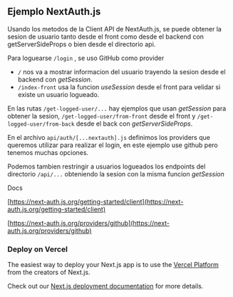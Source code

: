 ## Ejemplo NextAuth.js

Usando los metodos de la Client API de NextAuth.js, se puede obtener la sesion de usuario tanto desde el front como desde el backend con getServerSideProps o bien desde el directorio api.

Para loguearse `/login` , se uso GitHub como provider

- `/` nos va a mostrar informacion del usuario trayendo la sesion desde el backend con *getSession*.
- `/index-front` usa la funcion *useSession* desde el front para velidar si existe un usuario logueado.

En las rutas `/get-logged-user/...` hay ejemplos que usan *getSession* para obtener la sesion, `/get-logged-user/from-front` desde el front y `/get-logged-user/from-back` desde el back con *getServerSideProps*.

En el archivo `api/auth/[...nextauth].js` definimos los providers que queremos utilizar para realizar el login, en este ejemplo use github pero tenemos muchas opciones.

Podemos tambien restringir a usuarios logueados los endpoints del directorio `/api/...` obteniendo la sesion con la misma funcion *getSession*


Docs

[https://next-auth.js.org/getting-started/client](https://next-auth.js.org/getting-started/client)

[https://next-auth.js.org/providers/github](https://next-auth.js.org/providers/github)




### Deploy on Vercel

The easiest way to deploy your Next.js app is to use the [Vercel Platform](https://vercel.com/new?utm_medium=default-template&filter=next.js&utm_source=create-next-app&utm_campaign=create-next-app-readme) from the creators of Next.js.

Check out our [Next.js deployment documentation](https://nextjs.org/docs/deployment) for more details.
